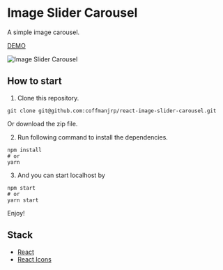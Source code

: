 # Image Slider Carousel

A simple image carousel.

[DEMO](https://react-image-slider-carousel.vercel.app/)

![Image Slider Carousel](https://res.cloudinary.com/coffmanjrp-dev/image/upload/v1643349171/coffmanjrp.io/image_slider_carousel_690cdc156d.png)

## How to start

1. Clone this repository.

```
git clone git@github.com:coffmanjrp/react-image-slider-carousel.git
```

Or download the zip file.

2. Run following command to install the dependencies.

```
npm install
# or
yarn
```

3. And you can start localhost by

```
npm start
# or
yarn start
```

Enjoy!

## Stack

- [React](https://reactjs.org/)
- [React Icons](https://react-icons.github.io/react-icons/)
